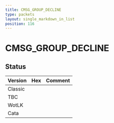 ```yaml
---
title: CMSG_GROUP_DECLINE
type: packets
layout: single_markdown_in_list
position: 116
---
```


# CMSG_GROUP_DECLINE

## Status

Version | Hex | Comment
---------- | ---------- | ---------- 
Classic |  |  
TBC |  |  
WotLK |  |  
Cata |  |  

